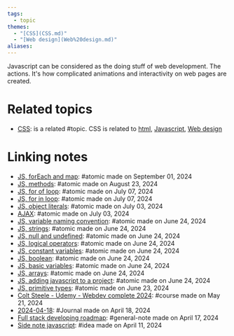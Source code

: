 ```yaml
---  
tags:  
  - topic  
themes:  
  - "[CSS](CSS.md)"  
  - "[Web design](Web%20design.md)"  
aliases:   
---  
```

  
Javascript can be considered as the doing stuff of web development. The actions. It's how complicated animations and interactivity on web pages are created.  
# Related topics  
- [CSS](./CSS.md): is a related #topic. CSS is related to [html](./html.md), [Javascript](Javascript.md), [Web design](./Web%20design.md)  
  
# Linking notes  
- [JS, forEach and map](./JS,%20forEach%20and%20map.md): #atomic made on September 01, 2024  
- [JS, methods](./JS,%20methods.md): #atomic made on August 23, 2024  
- [JS, for of loop](./JS,%20for%20of%20loop.md): #atomic made on July 07, 2024  
- [JS, for in loop](./JS,%20for%20in%20loop.md): #atomic made on July 07, 2024  
- [JS, object literals](./JS,%20object%20literals.md): #atomic made on July 03, 2024  
- [AJAX](./AJAX.md): #atomic made on July 03, 2024  
- [JS, variable naming convention](./JS,%20variable%20naming%20convention.md): #atomic made on June 24, 2024  
- [JS, strings](./JS,%20strings.md): #atomic made on June 24, 2024  
- [JS, null and undefined](./JS,%20null%20and%20undefined.md): #atomic made on June 24, 2024  
- [JS, logical operators](./JS,%20logical%20operators.md): #atomic made on June 24, 2024  
- [JS, constant variables](./JS,%20constant%20variables.md): #atomic made on June 24, 2024  
- [JS, boolean](./JS,%20boolean.md): #atomic made on June 24, 2024  
- [JS, basic variables](./JS,%20basic%20variables.md): #atomic made on June 24, 2024  
- [JS, arrays](./JS,%20arrays.md): #atomic made on June 24, 2024  
- [JS, adding javascript to a project](./JS,%20adding%20javascript%20to%20a%20project.md): #atomic made on June 24, 2024  
- [JS, primitive types](./JS,%20primitive%20types.md): #atomic made on June 23, 2024  
- [Colt Steele - Udemy - Webdev complete 2024](../Courses/Colt%20Steele%20-%20Udemy%20-%20Webdev%20complete%202024.md): #course made on May 21, 2024  
- [2024-04-18](../../../2024-04-18.md): #Journal made on April 18, 2024  
- [Full stack developing roadmap](./Full%20stack%20developing%20roadmap.md): #general-note made on April 17, 2024  
- [Side note javascript](../Ideas/Side%20note%20javascript.md): #idea made on April 11, 2024  
  
